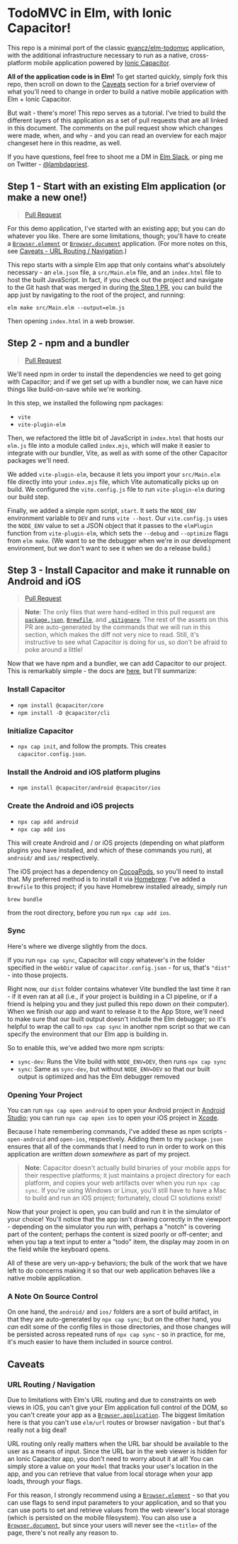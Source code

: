 # TodoMVC in Elm, with Ionic Capacitor!

This repo is a minimal port of the classic [evancz/elm-todomvc](https://github.com/evancz/elm-todomvc) application, with the additional infrastructure necessary to run as a native, cross-platform mobile application powered by [Ionic Capacitor](https://capacitorjs.com/docs/).

**All of the application code is in Elm!** To get started quickly, simply fork this repo, then scroll on down to the [Caveats](#caveats) section for a brief overview of what you'll need to change in order to build a native mobile application with Elm + Ionic Capacitor.

But wait - there's more! This repo serves as a tutorial. I've tried to build the different layers of this application as a set of pull requests that are all linked in this document. The comments on the pull request show which changes were made, when, and why - and you can read an overview for each major changeset here in this readme, as well.

If you have questions, feel free to shoot me a DM in [Elm Slack](https://elmlang.slack.com/), or ping me on Twitter - [@lambdapriest](https://twitter.com/lambdapriest).

## Step 1 - Start with an existing Elm application (or make a new one!)

> [Pull Request](https://github.com/jmpavlick/elm-todomvc-capacitor/pull/1)

For this demo application, I've started with an existing app; but you can do whatever you like. There are some limitations, though; you'll have to create a [`Browser.element`](https://package.elm-lang.org/packages/elm/browser/latest/Browser#element) or [`Browser.document`](https://package.elm-lang.org/packages/elm/browser/latest/Browser#document) application. (For more notes on this, see [Caveats - URL Routing / Navigation](#url-routing--navigation).)

This repo starts with a simple Elm app that only contains what's absolutely necessary - an `elm.json` file, a `src/Main.elm` file, and an `index.html` file to host the built JavaScript. In fact, if you check out the project and navigate to the Git hash that was merged in during [the Step 1 PR](https://github.com/jmpavlick/elm-todomvc-capacitor/pull/1), you can build the app just by navigating to the root of the project, and running:

```
elm make src/Main.elm --output=elm.js
```

Then opening `index.html` in a web browser.

## Step 2 - npm and a bundler

> [Pull Request](https://github.com/jmpavlick/elm-todomvc-capacitor/pull/2)

We'll need npm in order to install the dependencies we need to get going with Capacitor; and if we get set up with a bundler now, we can have nice things like build-on-save while we're working.

In this step, we installed the following npm packages:

* `vite`
* `vite-plugin-elm`

Then, we refactored the little bit of JavaScript in `index.html` that hosts our `elm.js` file into a module called `index.mjs`, which will make it easier to integrate with our bundler, Vite, as well as with some of the other Capacitor packages we'll need.

We added `vite-plugin-elm`, because it lets you import your `src/Main.elm` file directly into your `index.mjs` file, which Vite automatically picks up on build. We configured the `vite.config.js` file to run `vite-plugin-elm` during our build step.

Finally, we added a simple npm script, `start`. It sets the `NODE_ENV` environment variable to `DEV` and runs `vite --host`. Our `vite.config.js` uses the `NODE_ENV` value to set a JSON object that it passes to the `elmPlugin` function from `vite-plugin-elm`, which sets the `--debug` and `--optimize` flags from `elm make`. (We want to se the debugger when we're in our development environment, but we don't want to see it when we do a release build.)

## Step 3 - Install Capacitor and make it runnable on Android and iOS

> [Pull Request](https://github.com/jmpavlick/elm-todomvc-capacitor/pull/3)

> **Note**: The only files that were hand-edited in this pull request are [`package.json`](https://github.com/jmpavlick/elm-todomvc-capacitor/pull/3/files#diff-7ae45ad102eab3b6d7e7896acd08c427a9b25b346470d7bc6507b6481575d519), [`Brewfile`](https://github.com/jmpavlick/elm-todomvc-capacitor/pull/3/files#diff-1b33d9c13a9a1b0c5d5bc83697ba7b4d36e6cf45f78184c3a28527ffc4418e2d), and [`.gitignore`](https://github.com/jmpavlick/elm-todomvc-capacitor/pull/3/files#diff-bc37d034bad564583790a46f19d807abfe519c5671395fd494d8cce506c42947). The rest of the assets on this PR are auto-generated by the commands that we will run in this section, which makes the diff not very nice to read. Still, it's instructive to see what Capacitor is doing for us, so don't be afraid to poke around a little!

Now that we have npm and a bundler, we can add Capacitor to our project. This is remarkably simple - the docs are [here](https://capacitorjs.com/docs/getting-started#add-capacitor-to-your-web-app), but I'll summarize:

### Install Capacitor

* `npm install @capacitor/core`
* `npm install -D @capacitor/cli`

### Initialize Capacitor

* `npx cap init`, and follow the prompts. This creates `capacitor.config.json`.

### Install the Android and iOS platform plugins

* `npm install @capacitor/android @capacitor/ios`

### Create the Android and iOS projects

* `npx cap add android`
* `npx cap add ios`

This will create Android and / or iOS projects (depending on what platform plugins you have installed, and which of these commands you run), at `android/` and `ios/` respectively.

The iOS project has a dependency on [CocoaPods](https://cocoapods.org/), so you'll need to install that. My preferred method is to install it via [Homebrew](https://brew.sh/). I've added a `Brewfile` to this project; if you have Homebrew installed already, simply run

```
brew bundle
```

from the root directory, before you run `npx cap add ios`.

### Sync

Here's where we diverge slightly from the docs.

If you run `npx cap sync`, Capacitor will copy whatever's in the folder specified in the `webDir` value of `capacitor.config.json` - for us, that's `"dist"` - into those projects.

Right now, our `dist` folder contains whatever Vite bundled the last time it ran - if it even ran at all (i.e., if your project is building in a CI pipeline, or if a friend is helping you and they just pulled this repo down on their computer). When we finish our app and want to release it to the App Store, we'll need to make sure that our built output doesn't include the Elm debugger; so it's helpful to wrap the call to `npx cap sync` in another npm script so that we can specify the environment that our Elm app is building in.

So to enable this, we've added two more npm scripts:

* `sync-dev`: Runs the Vite build with `NODE_ENV=DEV`, then runs `npx cap sync`
* `sync`: Same as `sync-dev`, but without `NODE_ENV=DEV` so that our built output is optimized and has the Elm debugger removed

### Opening Your Project

You can run `npx cap open android` to open your Android project in [Android Studio](https://developer.android.com/studio); you can run `npx cap open ios` to open your iOS project in [Xcode](https://developer.apple.com/xcode/).

Because I hate remembering commands, I've added these as npm scripts - `open-android` and `open-ios`, respectively. Adding them to my `package.json` ensures that all of the commands that I need to run in order to work on this application are _written down somewhere_ as part of my project.

> **Note**: Capacitor doesn't actually build binaries of your mobile apps for their respective platforms; it just maintains a project directory for each platform, and copies your web artifacts over when you run `npx cap sync`. If you're using Windows or Linux, you'll still have to have a Mac to build and run an iOS project; fortunately, cloud CI solutions exist!

Now that your project is open, you can build and run it in the simulator of your choice! You'll notice that the app isn't drawing correctly in the viewport - depending on the simulator you run with, perhaps a "notch" is covering part of the content; perhaps the content is sized poorly or off-center; and when you tap a text input to enter a "todo" item, the display may zoom in on the field while the keyboard opens.

All of these are very un-app-y behaviors; the bulk of the work that we have left to do concerns making it so that our web application behaves like a native mobile application.

### A Note On Source Control

On one hand, the `android/` and `ios/` folders are a sort of build artifact, in that they are auto-generated by `npx cap sync`; but on the other hand, you _can_ edit some of the config files in those directories, and those changes will be persisted across repeated runs of `npx cap sync` - so in practice, for me, it's much easier to have them included in source control.

## Caveats

### URL Routing / Navigation

Due to limitations with Elm's URL routing and due to constraints on web views in iOS, you can't give your Elm application full control of the DOM, so you can't create your app as a [`Browser.application`](https://package.elm-lang.org/packages/elm/browser/latest/Browser#application). The biggest limitation here is that you can't use `elm/url` routes or browser navigation - but that's really not a big deal!

URL routing only really matters when the URL bar should be available to the user as a means of input. Since the URL bar in the web viewer is hidden for an Ionic Capacitor app, you don't need to worry about it at all! You can simply store a value on your `Model` that tracks your user's location in the app, and you can retrieve that value from local storage when your app loads, through your flags.

For this reason, I strongly recommend using a [`Browser.element`](https://package.elm-lang.org/packages/elm/browser/latest/Browser#element) - so that you can use flags to send input parameters to your application, and so that you can use ports to set and retrieve values from the web viewer's local storage (which is persisted on the mobile filesystem). You can also use a [`Browser.document`](https://package.elm-lang.org/packages/elm/browser/latest/Browser#document), but since your users will never see the `<title>` of the page, there's not really any reason to.